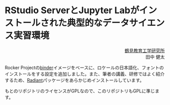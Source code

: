 # RStudio ServerとJupyter Labがインストールされた典型的なデータサイエンス実習環境

<div align="right">
<a href="https://mana.bi/">鶴見教育工学研究所</a><br/>
田中 健太
</div>

Rocker Projectの[binder](https://rocker-project.org/images/versioned/binder.html)イメージをベースに、ロケールの日本語化、フォントのインストールをする設定を追加しました。また、筆者の講義、研修ではよく紹介するため、[Radiant](https://radiant-rstats.github.io/docs/)パッケージをあらかじめインストールしています。

もとのリポジトリのライセンスがGPLなので、このリポジトリもGPLに準じます。
